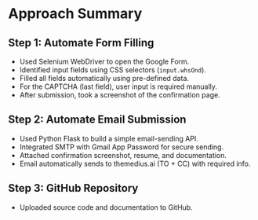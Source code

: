 # Approach Summary

## Step 1: Automate Form Filling
- Used Selenium WebDriver to open the Google Form.
- Identified input fields using CSS selectors (`input.whsOnd`).
- Filled all fields automatically using pre-defined data.
- For the CAPTCHA (last field), user input is required manually.
- After submission, took a screenshot of the confirmation page.

## Step 2: Automate Email Submission
- Used Python Flask to build a simple email-sending API.
- Integrated SMTP with Gmail App Password for secure sending.
- Attached confirmation screenshot, resume, and documentation.
- Email automatically sends to themedius.ai (TO + CC) with required info.

## Step 3: GitHub Repository
- Uploaded source code and documentation to GitHub.
